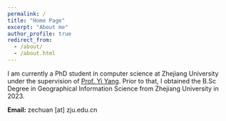 ```yaml
---
permalink: /
title: "Home Page"
excerpt: "About me"
author_profile: true
redirect_from: 
  - /about/
  - /about.html
---
```



I am currently a PhD student in computer science at Zhejiang University under the supervision of [Prof. Yi Yang](https://scholar.google.com/citations?user=RMSuNFwAAAAJ&hl=zh-CN&oi=ao). Prior to that, I obtained the B.Sc Degree in Geographical Information Science from Zhejiang University in 2023.

**Email:** zechuan [at] zju.edu.cn








